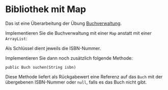 # Bibliothek mit Map #

Das ist eine Überarbeitung der Übung [Buchverwaltung](uebung_arraylist_bibliothek.md).

Implementieren Sie die Buchverwaltung mit einer `Map` anstatt mit einer `ArrayList`:

Als Schlüssel dient jeweils die ISBN-Nummer.

Implementieren Sie dann noch zusätzlich folgende Methode:

```
public Buch suchen(String isbn)
```
Diese Methode liefert als Rückgabewert eine Referenz auf das `Buch` mit der übergebenen ISBN-Nummer oder `null`, falls es das Buch nicht gibt.